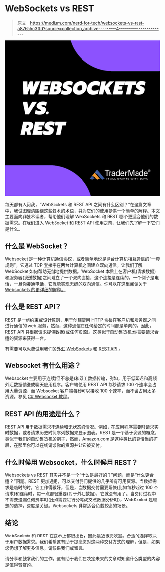 # WebSockets vs REST

> 原文：<https://medium.com/nerd-for-tech/websockets-vs-rest-a876a5c3ffd?source=collection_archive---------4----------------------->

![](img/4b44cec2e3740050cfc1f1a1535fb0d2.png)

每天都有人问我，“WebSockets 和 REST API 之间有什么区别？”在这篇文章中，我试图理清围绕这些技术的术语，并为它们的使用提供一个简单的解释。本文主要面向非技术读者，帮助他们理解 WebSockets 和 REST 哪个更适合他们的数据需求。在我们进入 WebSocket 和 REST API 使用之前，让我们先了解一下它们是什么。

## 什么是 WebSocket？

Websocket 是一种计算机通信协议，或者简单地说是两台计算机相互通信的“一套规则”。它通过 TCP 套接字在两台计算机之间建立双向通信。让我们了解 WebSocket 如何帮助无缝地提供数据。WebSocket 本质上在客户机(请求数据)和服务器(发送数据)之间建立了一个双向连接，这个连接是连续的。一个例子是电话，一旦你接通电话，它就能实现无缝的双向通信。你可以在这里阅读关于 [Websockets 的更详细的解释。](https://tradermade.com/tutorials/socketio-vs-websocket/)

## 什么是 REST API？

REST 是一组约束或设计原则，用于创建使用 HTTP 协议在客户机和服务器之间进行通信的 web 服务，然而，这种通信在任何给定的时间都是单向的。因此，REST API 只根据请求提供数据(或任何资源)。这类似于自动售货机:你需要请求合适的资源来获得一台。

有需要可以免费试用我们的[外汇 WebSockets](https://tradermade.com/market-data/streaming-forex-api) 和 [REST API](https://tradermade.com/market-data/forex-api) 。

## Websocket 有什么用途？

Websocket 主要用于连续(但不总是)和双工数据传输，例如，用于低延迟和高频外汇数据馈送或聊天应用程序。客户端使用 REST API 每秒请求 100 个速率会占用大量资源，而 Websocket 客户端每秒可以接收 100 个速率，而不会占用太多资源。参见 [C# Websocket 教程](https://khanna-rahul.medium.com/your-first-c-websocket-client-5e7acc30681d)。

## REST API 的用途是什么？

REST API 用于数据需求不连续和无状态的情况。例如，在应用程序需要时请求实时数据，或者请求历史时间序列数据来显示图表。REST 是一个基于资源的概念，类似于我们的自动售货机的例子，然而，Amazon.com 是这种类比的更恰当的扩展，在那里你可以在线请求你的资源并让它被交付。

## 什么时候用 Websocket，什么时候用 REST？

Websockets vs REST 其实并不是一个“什么是最好的？”问题，而是“什么更合适？”问题。REST 更加通用，可以交付我们提供的几乎所有可用资源。当数据需求是临时的时，它工作得很好，但是，当数据交付需要超快(比如每秒超过 100 个请求)和连续时，每一点都很重要(对于外汇数据)，它就没有用了。当交付过程中不需要遗漏任何费率时(比如需要进行分笔成交点数据分析时)，WebSocket 是理想的选择，速度是关键。Websockets 非常适合负载较高的场景。

## 结论

WebSockets 和 REST 在技术上都很出色，因此最近很受欢迎。合适的选择取决于用户数据需求。我们希望这有助于提高您对这两种交付方式的理解，但是，如果您仍想了解更多信息，请联系我们或留言。

请分享和鼓掌我们的工作，这有助于我们在决定未来的文章时知道什么类型的内容是值得赞赏的。